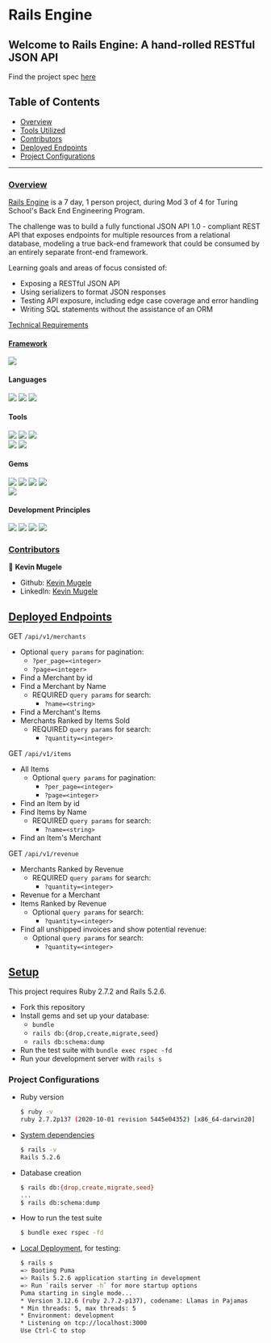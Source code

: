 # Rails Engine

## Welcome to Rails Engine: A hand-rolled RESTful JSON API

Find the project spec [here](https://backend.turing.edu/module3/projects/rails_engine/)

## Table of Contents

- [Overview](#overview)
- [Tools Utilized](#framework)
- [Contributors](#contributors)
- [Deployed Endpoints](#deployed-endpoints)
- [Project Configurations](#setup)


------

### <ins>Overview</ins>

[Rails Engine](https://github.com/tvaroglu/rails-engine) is a 7 day, 1 person project, during Mod 3 of 4 for Turing School's Back End Engineering Program.

The challenge was to build a fully functional JSON API 1.0 - compliant REST API that exposes endpoints for multiple resources from a relational database, modeling a true back-end framework that could be consumed by an entirely separate front-end framework.

Learning goals and areas of focus consisted of:

- Exposing a RESTful JSON API
- Using serializers to format JSON responses
- Testing API exposure, including edge case coverage and error handling
- Writing SQL statements without the assistance of an ORM

[Technical Requirements](https://backend.turing.edu/module3/projects/rails_engine/requirements)

#### <ins>Framework</ins>
<p>
  <img src="https://img.shields.io/badge/Ruby%20On%20Rails-b81818.svg?&style=flat&logo=rubyonrails&logoColor=white" />
</p>

#### Languages
<p>
  <img src="https://img.shields.io/badge/Ruby-CC0000.svg?&style=flaste&logo=ruby&logoColor=white" />
  <img src="https://img.shields.io/badge/ActiveRecord-CC0000.svg?&style=flaste&logo=rubyonrails&logoColor=white" />
  <img src="https://img.shields.io/badge/SQL-CC0000.svg?&style=flaste&logo=SQL&logoColor=white" />
</p>

#### Tools
<p>
  <img src="https://img.shields.io/badge/Atom-66595C.svg?&style=flaste&logo=atom&logoColor=white" />  
  <img src="https://img.shields.io/badge/Git-F05032.svg?&style=flaste&logo=git&logoColor=white" />
  <img src="https://img.shields.io/badge/GitHub-181717.svg?&style=flaste&logo=github&logoColor=white" />
  </br>
  <img src="https://img.shields.io/badge/Postman-f74114.svg?&style=flat&logo=postman&logoColor=white" />
  <img src="https://img.shields.io/badge/PostgreSQL-4169E1.svg?&style=flaste&logo=postgresql&logoColor=white" />
</p>

#### Gems
<p>
  <img src="https://img.shields.io/badge/rspec-b81818.svg?&style=flaste&logo=rubygems&logoColor=white" />
  <img src="https://img.shields.io/badge/pry-b81818.svg?&style=flaste&logo=rubygems&logoColor=white" />  
  <img src="https://img.shields.io/badge/simplecov-b81818.svg?&style=flaste&logo=rubygems&logoColor=white" />  
  <img src="https://img.shields.io/badge/factory--bot-b81818.svg?&style=flaste&logo=rubygems&logoColor=white" />
  </br>
  <img src="https://img.shields.io/badge/faker-b81818.svg?&style=flaste&logo=rubygems&logoColor=white" />  
  
</p>

#### Development Principles
<p>
  <img src="https://img.shields.io/badge/OOP-b81818.svg?&style=flaste&logo=OOP&logoColor=white" />
  <img src="https://img.shields.io/badge/TDD-b87818.svg?&style=flaste&logo=TDD&logoColor=white" />
  <img src="https://img.shields.io/badge/MVC-b8b018.svg?&style=flaste&logo=MVC&logoColor=white" />
  <img src="https://img.shields.io/badge/REST-33b818.svg?&style=flaste&logo=REST&logoColor=white" />  
</p>

### <ins>Contributors</ins>

👤  **Kevin Mugele**
- Github: [Kevin Mugele](https://github.com/kevinmugele)
- LinkedIn: [Kevin Mugele](https://www.linkedin.com/in/kevinmugele/)

## <ins>Deployed Endpoints</ins>
GET `/api/v1/merchants`
  * Optional `query params` for pagination:
       * `?per_page=<integer>`
       * `?page=<integer>`
  * Find a Merchant by id
  * Find a Merchant by Name
    * REQUIRED `query params` for search:
        * `?name=<string>`
  * Find a Merchant's Items
  * Merchants Ranked by Items Sold
    * REQUIRED `query params` for search:
        * `?quantity=<integer>`




GET `/api/v1/items`
  * All Items</a>
    * Optional `query params` for pagination:
        * `?per_page=<integer>`
        * `?page=<integer>`
  * Find an Item by id
  * Find Items by Name</a>
    * REQUIRED `query params` for search:
        * `?name=<string>`
  * Find an Item's Merchant

GET `/api/v1/revenue`
  * Merchants Ranked by Revenue</a>
    * REQUIRED `query params` for search:
        * `?quantity=<integer>`
  * Revenue for a Merchant</a>
  * Items Ranked by Revenue</a>
    * Optional `query params` for search:
        * `?quantity=<integer>`
  * Find all unshipped invoices and show potential revenue:
    * Optional `query params` for search:
        * `?quantity=<integer>`


## <ins>Setup</ins>

This project requires Ruby 2.7.2 and Rails 5.2.6.

* Fork this repository
* Install gems and set up your database:
    * `bundle`
    * `rails db:{drop,create,migrate,seed}`
    * `rails db:schema:dump`
* Run the test suite with `bundle exec rspec -fd`
* Run your development server with `rails s`


### Project Configurations

* Ruby version
    ```bash
    $ ruby -v
    ruby 2.7.2p137 (2020-10-01 revision 5445e04352) [x86_64-darwin20]
    ```

* [System dependencies](https://github.com/kevinmugele/rails-engine/blob/main/Gemfile)
    ```bash
    $ rails -v
    Rails 5.2.6
    ```

* Database creation
    ```bash
    $ rails db:{drop,create,migrate,seed}
    ...
    $ rails db:schema:dump
    ```

* How to run the test suite
    ```bash
    $ bundle exec rspec -fd
    ```

* [Local Deployment](http://localhost:3000), for testing:
    ```bash
    $ rails s
    => Booting Puma
    => Rails 5.2.6 application starting in development
    => Run `rails server -h` for more startup options
    Puma starting in single mode...
    * Version 3.12.6 (ruby 2.7.2-p137), codename: Llamas in Pajamas
    * Min threads: 5, max threads: 5
    * Environment: development
    * Listening on tcp://localhost:3000
    Use Ctrl-C to stop
    ```
